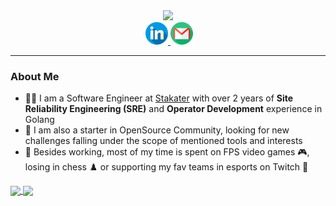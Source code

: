 <div id="header" align="center">
  <img src="https://media.giphy.com/media/CrFLL3CnRpw5ddlBMm/giphy.gif" width="200"/>
</div>

<div id="badges" style="width:150px; margin:0 auto;" align="center">

  <img src="https://komarev.com/ghpvc/?username=MuneebAijaz&style=flat-square&color=blue" alt="" style="width:120px;"/>

  <a href="https://www.linkedin.com/in/muneeb-aijaz/">
    <img src="./images/linkedin.png" alt="LinkedIn Badge" style="width:36px;height:36px;"/>
  </a>
  <a href="mailto:muneebaijaz11@gmail.com">
    <img src="./images/email.png" alt="Youtube Badge" style="width:36px;height:36px;"/>
  </a>

</div>

---

### About Me

- :man_technologist: I am a Software Engineer at [Stakater](https://www.stakater.com) with over 2 years of **Site Reliability Engineering (SRE)** and **Operator Development** experience in Golang
- :hatched_chick: I am also a starter in OpenSource Community, looking for new challenges falling under the scope of mentioned tools and interests
- :no_mobile_phones: Besides working, most of my time is spent on FPS video games :video_game:, losing in chess :chess_pawn: or supporting my fav teams in esports on Twitch :space_invader:

<a href="https://github.com/anuraghazra/github-readme-stats">
  <img height=200 align="center" src="https://github-readme-streak-stats.herokuapp.com?user=MuneebAijaz&theme=swift&hide_border=true&exclude_days=Sun%2CSat" />
</a>

<a href="https://github.com/anuraghazra/convoychat">
  <img height=200 align="center" src="https://github-readme-stats.vercel.app/api/top-langs?username=MuneebAijaz&theme=swift&layout=compact&langs_count=8&card_width=320" />
</a>
